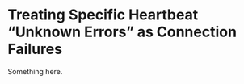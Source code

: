 [title]: # (Treating Specific Heartbeat “Unknown Errors” as Connection Failures)
[tags]: # (XXX)
[priority]: # (2993)
# Treating Specific Heartbeat “Unknown Errors” as Connection Failures
Something here.
